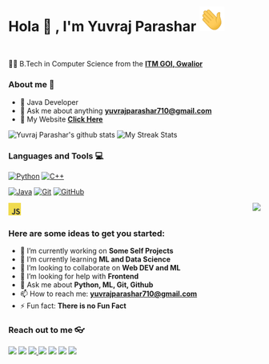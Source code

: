 # Hola 👐 , I'm Yuvraj Parashar <img src="https://raw.githubusercontent.com/ABSphreak/ABSphreak/master/gifs/Hi.gif" width="50px">
</br>



👨‍🎓 B.Tech in Computer Science from the **[ITM GOI, Gwalior](http://www.itmgoi.in/)** 

### About me :eyes:

- :dart: Java Developer  
- :e-mail: Ask me about anything  **[yuvrajparashar710@gmail.com](yuvrajparashar710@gmail.com)**
- :satellite: My Website **[Click Here](https://iamyp01.github.io/#/)**

![Yuvraj Parashar's github stats](https://github-readme-stats.vercel.app/api?username=iamyp01&show_icons=true&theme=dracula)
![My Streak Stats](https://github-readme-streak-stats.herokuapp.com/?user=iamyp01&theme=tokyonight)


### Languages and Tools :computer:

[![Python](https://img.shields.io/badge/-Python-blueviolet?style=flat&logo=python&link=https://github.com/iamyp01)](https://github.com/iamyp01)
[![C++](https://img.shields.io/badge/-C++-02569B?style=flat&logo=c++&link=https://github.com/iamyp01)](https://github.com/iamyp01)

[![Java](https://img.shields.io/badge/Java-orange?style=flat&logo=java&logoColor=white&link=https://github.com/sumitt1080)](https://github.com/iamyp01)
[![Git](https://img.shields.io/badge/-Git-black?style=flat&logo=git&link=https://github.com/iamyp01)](https://github.com/iamyp01) [![GitHub](https://img.shields.io/badge/-GitHub-181717?style=flat&logo=github&link=https://github.com/iamyp01)](https://github.com/iamyp01)

<code><img height="25" src="https://raw.githubusercontent.com/github/explore/80688e429a7d4ef2fca1e82350fe8e3517d3494d/topics/javascript/javascript.png"></code>  <img align="right" src="https://github-readme-stats.vercel.app/api/top-langs/?username=iamyp01&theme=dracula&hide_langs_below=1" /></br>


### Here are some ideas to get you started:

- 🔭 I’m currently working on **Some Self Projects**
- 🌱 I’m currently learning **ML and Data Science**
- 👯 I’m looking to collaborate on **Web DEV and ML**
- 🤔 I’m looking for help with **Frontend**
- 💬 Ask me about **Python, ML, Git, Github**
- 📫 How to reach me: **yuvrajparashar710@gmail.com**
- ⚡ Fun fact: **There is no Fun Fact**
<!-- - 😄 Pronouns: ... -->


### Reach out to me 👓
  [<img src="https://img.icons8.com/color/48/000000/linkedin.png" width="3.5%"/>](https://www.linkedin.com/in/iamyp01/)
  [<img src="https://img.icons8.com/bubbles/50/4a90e2/domain.png" width="3.5%"/>](https://iamyp01.github.io)
  <a href="mailto:yuvrajparashar710@gmail.com"> <img src="https://img.icons8.com/fluent/48/000000/gmail.png" width="3.5%"/> </a>
  [<img src="https://img.icons8.com/fluent/48/4a90e2/github.png" width="3.5%"/>](https://github.com/iamyp01)
  [<img src="https://img.icons8.com/color/48/000000/twitter.png" width="3.5%"/>](https://twitter.com/iamyp01)
  [<img src="https://img.icons8.com/color/48/4a90e2/GeeksforGeeks.png" width="3.5%"/>](https://auth.geeksforgeeks.org/user/iamyp01/articles)
  [<img src="https://img.icons8.com/color/48/000000/stackoverflow.png"/>](https://stackoverflow.com/users/13826047/yuvraj-parashar)
